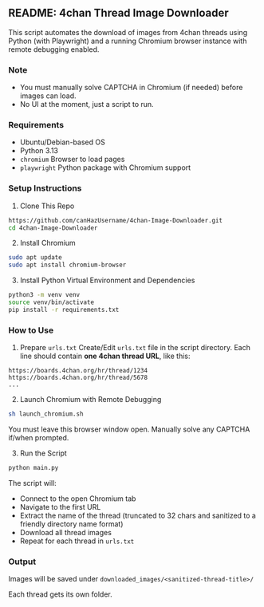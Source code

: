 ## README: 4chan Thread Image Downloader

This script automates the download of images from 4chan threads using Python (with Playwright) and a running Chromium browser instance with remote debugging enabled.

### Note
- You must manually solve CAPTCHA in Chromium (if needed) before images can load.
- No UI at the moment, just a script to run.

### Requirements
- Ubuntu/Debian-based OS
- Python 3.13
- `chromium` Browser to load pages
- `playwright` Python package with Chromium support

### Setup Instructions

1. Clone This Repo
```bash
https://github.com/canHazUsername/4chan-Image-Downloader.git
cd 4chan-Image-Downloader
```

2. Install Chromium
```bash
sudo apt update
sudo apt install chromium-browser
```

3. Install Python Virtual Environment and Dependencies
```bash
python3 -m venv venv
source venv/bin/activate
pip install -r requirements.txt
```

### How to Use

1. Prepare `urls.txt`
Create/Edit `urls.txt` file in the script directory. Each line should contain **one 4chan thread URL**, like this:

```
https://boards.4chan.org/hr/thread/1234
https://boards.4chan.org/hr/thread/5678
...
```

2. Launch Chromium with Remote Debugging
```bash
sh launch_chromium.sh
```

You must leave this browser window open. Manually solve any CAPTCHA if/when prompted.

3. Run the Script
```bash
python main.py
```

The script will:
- Connect to the open Chromium tab
- Navigate to the first URL
- Extract the name of the thread (truncated to 32 chars and sanitized to a friendly directory name format)
- Download all thread images
- Repeat for each thread in `urls.txt`

### Output

Images will be saved under `downloaded_images/<sanitized-thread-title>/`

Each thread gets its own folder.
